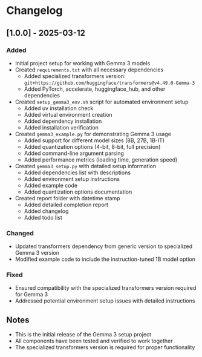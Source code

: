 # Changelog

## [1.0.0] - 2025-03-12

### Added

- Initial project setup for working with Gemma 3 models
- Created `requirements.txt` with all necessary dependencies
  - Added specialized transformers version: `git+https://github.com/huggingface/transformers@v4.49.0-Gemma-3`
  - Added PyTorch, accelerate, huggingface_hub, and other dependencies
- Created `setup_gemma3_env.sh` script for automated environment setup
  - Added uv installation check
  - Added virtual environment creation
  - Added dependency installation
  - Added installation verification
- Created `gemma3_example.py` for demonstrating Gemma 3 usage
  - Added support for different model sizes (8B, 27B, 1B-IT)
  - Added quantization options (4-bit, 8-bit, full precision)
  - Added command-line argument parsing
  - Added performance metrics (loading time, generation speed)
- Created `gemma3_setup.py` with detailed setup information
  - Added dependencies list with descriptions
  - Added environment setup instructions
  - Added example code
  - Added quantization options documentation
- Created report folder with datetime stamp
  - Added detailed completion report
  - Added changelog
  - Added todo list

### Changed

- Updated transformers dependency from generic version to specialized Gemma 3 version
- Modified example code to include the instruction-tuned 1B model option

### Fixed

- Ensured compatibility with the specialized transformers version required for Gemma 3
- Addressed potential environment setup issues with detailed instructions

## Notes

- This is the initial release of the Gemma 3 setup project
- All components have been tested and verified to work together
- The specialized transformers version is required for proper functionality
